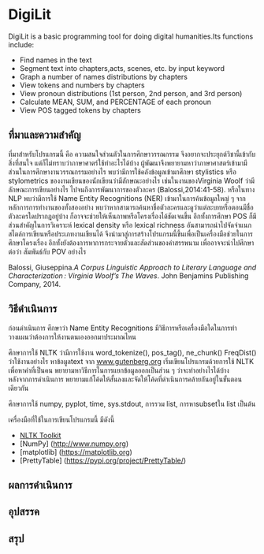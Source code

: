# DigiLit

DigiLit is a basic programming tool for doing digital humanities.Its functions include:        
- Find names in the text
- Segment text into chapters,acts, scenes, etc. by input keyword
- Graph a number of names distributions by chapters
- View tokens and numbers by chapters
- View pronoun distributions (1st person, 2nd person, and 3rd person)
- Calculate MEAN, SUM, and PERCENTAGE of each pronoun
- View POS tagged tokens by chapters

## ที่มาและความสำคัญ
ที่มาสำหรับโปรแกรมนี้ คือ ความสนใจส่วนตัวในการศึกษาวรรณกรรม จึงอยากจะประยุกต์วิชานี้เข้ากับสิ่งที่สนใจ แต่ก็ไม่ทราบว่าภาษาศาตร์ใช้ทำอะไรได้บ้าง ผู้พัฒนาจึงพยายามหาว่าภาษาศาสตร์เข้ามามีส่วนในการศึกษางานวรรณกรรมอย่างไร พบว่ามีการใช้คลังข้อมูลเข้ามาศึกษา stylistics หรือ stylometrics ของงานเขียนของนักเขียนว่ามีลักษณะอย่างไร เช่นในงานของVirginia Woolf ว่ามีลักษณะการเขียนอย่างไร ไปจนถึงการพัฒนาการของตัวละคร (Balossi,2014:41-58). หรือในทาง NLP พบว่ามีการใช้ Name Entity Recognitions (NER) เข้ามาในการค้นข้อมูลใหญ่ ๆ จากหลักการการทำงานของทั้งสองอย่าง พบว่าหากสามารถค้นหาชื่อตัวละครและดูว่าแต่ละบทหรือตอนมีชื่อตัวละครใดปรากฎอยู่บ้าง ก็อาจจะช่วยให้เห็นภาพหรือโครงเรื่องได้ชัดเจนขึ้น อีกทั้งการศึกษา POS ก็มีส่วนสำคัญในการวิเคราะห์ lexical density หรือ lexical richness อันสามารถนำไปจัดจำแนกสไตล์การเขียนหรือประเภทงานเขียนได้ จึงนำมาสู่การสร้างโปรแกรมนี้ขึ้นเพื่อเป็นเครื่องมือช่วยในการศึกษาโครงเรื่อง อีกทั้งยังต้องการหาการกระจายตัวและสัดส่วนของคำสรรพนาม เพื่ออาจจะนำไปศึกษาต่อว่า สัมพันธ์กับ POV อย่างไร 

Balossi, Giuseppina._A Corpus Linguistic Approach to Literary Language and Characterization : Virginia Woolf’s The Waves_. John Benjamins Publishing Company, 2014.


## วิธีดำเนินการ

ก่อนดำเนินการ
ศึกษาว่า Name Entity Recognitions มีวิธีการหรือเครื่องมือใดในการทำ
วางแผนว่าต้องการให้งานตนเองออกมาประมาณไหน 

ศึกษาการใช้ NLTK ว่ามีการใช้งาน word_tokenize(), pos_tag(), ne_chunk() FreqDist() ว่าใช้งานอย่างไร
หาข้อมูลtext จาก www.gutenberg.org 
เริ่มเขียนโปรแกรมด้วยการใช้ NLTK เพื่อหาคำที่เป็นคน
พยายามหาวิธีการในการแยกข้อมูลออกเป็นส่วน ๆ ว่าจะทำอย่างไรได้บ้าง  
หลังจากการดำเนินการ พยายามแก้โค้ดให้สั้นลงและจัดให้โค้ดที่ดำเนินการคล้ายกันอยู่ในขั้นตอนเดียวกัน

ศึกษาการใช้ numpy, pyplot, time, sys.stdout, การรวม list, การหาsubsetใน list เป็นต้น

เครื่องมือที่ใช้ในการเขียนโปรแกรมนี้ มีดังนี้
- [NLTK Toolkit](https://www.nltk.org)
- [NumPy] (http://www.numpy.org)
- [matplotlib] (https://matplotlib.org)
- [PrettyTable] (https://pypi.org/project/PrettyTable/)

## ผลการดำเนินการ


## อุปสรรค

## สรุป
